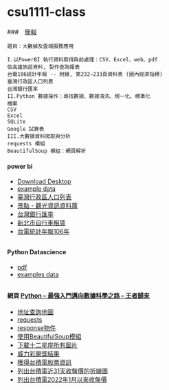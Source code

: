 # csu1111-class
###　[簡報](https://github.com/jumbokh/csu1111-class/blob/main/DataScience/1111%E5%A4%A7%E6%95%B8%E6%93%9A%E5%8F%8A%E9%9B%B2%E7%AB%AF%E6%9C%8D%E5%8B%99%E6%87%89%E7%94%A8.pptx)
```
題目：大數據及雲端服務應用

I.以PowerBI 執行資料取得與前處理：CSV、Excel、web、pdf
依高雄旅遊資料, 製作查詢報表
台電106統計年報 -- 附錄, 第232~233頁資料表 (國內經濟指標)
臺灣行政區人口列表
台灣銀行匯率
II.Python 數據操作：尋找數據、數據清洗、規一化、標準化
檔案
CSV
Excel
SQLite
Google 試算表
III.大數據資料爬取與分析
requests 模組
BeautifulSoup 模組：網頁解析
```
#### power bi
* [Download Desktop](https://powerbi.microsoft.com/zh-tw/downloads/)
* [example data](https://github.com/jumbokh/csu1111-class/tree/main/DataScience/Dataset/data)
* [臺灣行政區人口列表](https://zh.m.wikipedia.org/zh-tw/%E8%87%BA%E7%81%A3%E8%A1%8C%E6%94%BF%E5%8D%80%E4%BA%BA%E5%8F%A3%E5%88%97%E8%A1%A8)
* [景點 - 觀光資訊資料庫](https://data.gov.tw/dataset/7777)
* [台灣銀行匯率](https://rate.bot.com.tw/xrt?Lang=zh-TW)
* [新北市自行車租賃](https://github.com/jumbokh/csu1111-class/blob/main/DataScience/BI/data/%E6%96%B0%E5%8C%97%E5%B8%82%E8%87%AA%E8%A1%8C%E8%BB%8A%E9%81%93%E8%B3%87%E6%96%99-%E8%87%AA%E8%A1%8C%E8%BB%8A%E7%A7%9F%E5%80%9F%E7%AB%99.csv)
* [台電統計年報106年](https://github.com/jumbokh/csu1111-class/blob/main/DataScience/BI/data/106%E5%B9%B4%E7%B5%B1%E8%A8%88%E5%B9%B4%E5%A0%B1(1).pdf)
##
#### Python Datascience
* [pdf](https://github.com/jumbokh/csu1111-class/blob/main/DataScience/%E5%88%A9%E7%94%A8Python%E8%BF%9B%E8%A1%8C%E6%95%B0%E6%8D%AE%E5%88%86%E6%9E%90_%E7%AC%AC%E4%BA%8C%E7%89%88%E4%B8%AD%E6%96%87.pdf)
* [examples data](https://github.com/jumbokh/csu1111-class/tree/main/DataScience/Dataset/examples)
##
#### 網頁 [Python – 最強入門邁向數據科學之路 – 王者歸來](https://deepmind.com.tw/product/python-%e6%9c%80%e5%bc%b7%e5%85%a5%e9%96%80%e9%82%81%e5%90%91%e6%95%b8%e6%93%9a%e7%a7%91%e5%ad%b8%e4%b9%8b%e8%b7%af-%e7%8e%8b%e8%80%85%e6%ad%b8%e4%be%86%ef%bc%88%e5%85%a8%e5%bd%a9%e5%8d%b0/)
* [地址查詢地圖](https://github.com/jumbokh/csu1111-class/blob/main/DataScience/pysrc/ch28/ch28_2.py)
* [requests](https://github.com/jumbokh/csu1111-class/blob/main/DataScience/pysrc/ch28/ch28_3.py)
* [response物件](https://github.com/jumbokh/csu1111-class/blob/main/DataScience/pysrc/ch28/ch28_4.py)
* [使用BeautifulSoup模組](https://github.com/jumbokh/csu1111-class/blob/main/DataScience/pysrc/ch28/ch28_11.py)
* [下載十二星座所有圖片](https://github.com/jumbokh/csu1111-class/blob/main/DataScience/pysrc/ch28/ch28_27.py)
* [威力彩開獎結果](https://github.com/jumbokh/csu1111-class/blob/main/DataScience/pysrc/ch28/ch28_28.py)
* [獲得台積電股票資訊](https://github.com/jumbokh/csu1111-class/blob/main/DataScience/pysrc/ch29/ch29_1.py)
* [列出台積電近31天收盤價的折線圖](https://github.com/jumbokh/csu1111-class/blob/main/DataScience/pysrc/ch29/ch29_2.py)
* [列出台積電2022年1月以來收盤價](https://github.com/jumbokh/csu1111-class/blob/main/DataScience/pysrc/ch29/ch29_3.py)
